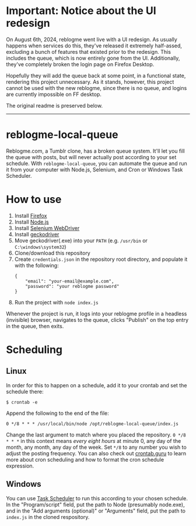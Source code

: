 # Important: Notice about the UI redesign

On August 6th, 2024, reblogme went live with a UI redesign. As usually happens when services do this, they've released it extremely half-assed, excluding a bunch of features that existed prior to the redesign. This includes the queue, which is now entirely gone from the UI. Additionally, they've completely broken the login page on Firefox Desktop.

Hopefully they will add the queue back at some point, in a functional state, rendering this project unnecessary. As it stands, however, this project cannot be used with the new reblogme, since there is no queue, and logins are currently impossible on FF desktop. 

The original readme is preserved below.

----

# reblogme-local-queue

Reblogme.com, a Tumblr clone, has a broken queue system. It'll let you fill the queue with posts, but will never actually post according to your set schedule. With `reblogme-local-queue`, you can automate the queue and run it from your computer with Node.js, Selenium, and Cron or Windows Task Scheduler.

# How to use

1. Install [Firefox](https://getfirefox.com)
1. Install [Node.js](https://nodejs.org/en)
1. Install [Selenium WebDriver](https://www.npmjs.com/package/selenium-webdriver)
1. Install [geckodriver](https://github.com/mozilla/geckodriver/releases/)
1. Move geckodriver(.exe) into your `PATH` (e.g. `/usr/bin` or `C:\windows\system32`)
1. Clone/download this repository
1. Create `credentials.json` in the repository root directory, and populate it with the following: 
    ```
    {
        "email": "your-email@example.com",
        "password": "your reblogme password"
    }
    ```
1. Run the project with `node index.js`

Whenever the project is run, it logs into your reblogme profile in a headless (invisible) browser, navigates to the queue, clicks "Publish" on the top entry in the queue, then exits. 

# Scheduling

## Linux
In order for this to happen on a schedule, add it to your crontab and set the schedule there:

```$ crontab -e```

Append the following to the end of the file:

```0 */8 * * * /usr/local/bin/node /opt/reblogme-local-queue/index.js```

Change the last argument to match where you placed the repository. `0 */8 * * *` in this context means *every eight hours* at minute 0, any day of the month, any month, any day of the week. Set `*/8` to any number you wish to adjust the posting frequency. You can also check out [crontab.guru](https://crontab.guru/) to learn more about cron scheduling and how to format the cron schedule expression.

## Windows

You can use [Task Scheduler](https://www.windowscentral.com/how-create-automated-task-using-task-scheduler-windows-10) to run this according to your chosen schedule. In the "Program/script" field, put the path to Node (presumably node.exe), and in the "Add arguments (optional)" or "Arguments" field, put the path to `index.js` in the cloned respository.